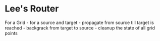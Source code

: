 Lee's Router
============
  For a Grid
    - for a source and target
    - propagate from source till target is reached
    - backgrack from target to source
    - cleanup the state of all grid points
